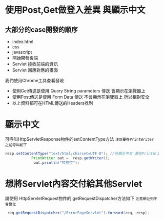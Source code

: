 # 使用Post,Get做登入差異 與顯示中文
## 大部分的case開發的順序
+ index.html 
+ css 
+ javascript
+ 開始開發後端
+ Servlet 接收前端的資訊
+ Servlet 回應對應的畫面

 


我們使用Chrome工具查看發現
+ 使用Get傳送是使用 Query String parameters 傳送 會顯示在瀏覽器上
+ 使用Post傳送是使用 Form Data 傳送 不會顯示在瀏覽器上 所以相對安全
+ 以上資料都可在HTML傳送的Headers找到
# 顯示中文
可呼叫HttpServletResponse物件的setContentType方法
`注意要在PrintWriter 之前呼叫如下`
```java
resp.setContentType("text/html;charset=UTF-8");	//可顯示中文 要在PrintWriter 之前呼叫
			PrintWriter out =  resp.getWriter();
			 out.println("拉拉拉");	
```

# 想將Servlet內容交付給其他Servlet
請使用 HttpServletRequest物件的 getRequestDispatcher方法如下 `注意網址列不會變化`

```java
 req.getRequestDispatcher("/ErrorPageServlet").forward(req, resp);
```


